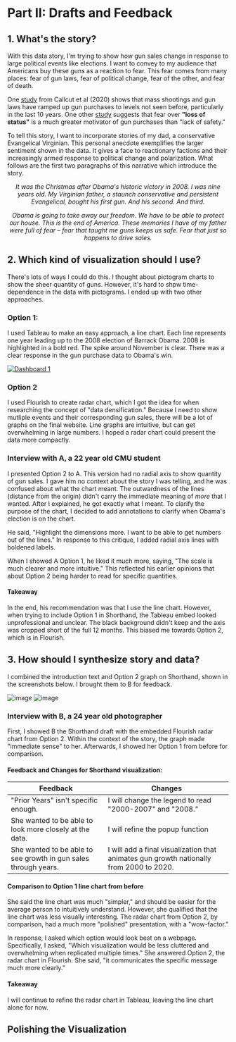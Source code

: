 # Part II: Drafts and Feedback

## 1. What's the story?

With this data story, I'm trying to show how gun sales change in response to large political events like elections. I want to convey to my audience that Americans buy these guns as a reaction to fear. This fear comes from many places: fear of gun laws, fear of political change, fear of the other, and fear of death. 

One [study](https://www.ncbi.nlm.nih.gov/pmc/articles/PMC7369030/) from Callcut et al (2020) shows that mass shootings and gun laws have ramped up gun purchases to levels not seen before, particularly in the last 10 years.  One other [study](https://www.tandfonline.com/doi/abs/10.1080/0735648X.2021.1997787?journalCode=rjcj20) suggests that fear over **"loss of status"** is a much greater motivator of gun purchases than "lack of safety."

To tell this story, I want to incorporate stories of my dad, a conservative Evangelical Virginian. This personal anecdote exemplifies the larger sentiment shown in the data. It gives a face to reactionary factions and their increasingly armed response to political change and polarization. What follows are the first two paragraphs of this narrative which introduce the story.

<p style="text-align: center;"><i> It was the Christmas after Obama's historic victory in 2008. I was nine years old. My Virginian father, a staunch conservative and persistent Evangelical, bought his first gun. And his second. And third.</i></p>

<p style="text-align: center;"><i>Obama is going to take away our freedom. We have to be able to protect our house. This is the end of America. These memories I have of my father were full of fear – fear that taught me guns keeps us safe. Fear that just so happens to drive sales.</i></p>

## 2. Which kind of visualization should I use?
There's lots of ways I could do this. I thought about pictogram charts to show the sheer quantity of guns. However, it's hard to shpw time-dependence in the data with pictograms. I ended up with two other approaches.

### **Option 1**:
I used Tableau to make an easy approach, a line chart. Each line represents one year leading up to the 2008 election of Barrack Obama. 2008 is highlighted in a bold red. The spike around November is clear. There was a clear response in the gun purchase data to Obama's win.

<div class='tableauPlaceholder' id='viz1669862555776' style='position: relative'><noscript><a href='#'><img alt='Dashboard 1 ' src='https:&#47;&#47;public.tableau.com&#47;static&#47;images&#47;Gr&#47;Graph1Final&#47;Dashboard1&#47;1_rss.png' style='border: none' /></a></noscript><object class='tableauViz'  style='display:none;'><param name='host_url' value='https%3A%2F%2Fpublic.tableau.com%2F' /> <param name='embed_code_version' value='3' /> <param name='site_root' value='' /><param name='name' value='Graph1Final&#47;Dashboard1' /><param name='tabs' value='no' /><param name='toolbar' value='yes' /><param name='static_image' value='https:&#47;&#47;public.tableau.com&#47;static&#47;images&#47;Gr&#47;Graph1Final&#47;Dashboard1&#47;1.png' /> <param name='animate_transition' value='yes' /><param name='display_static_image' value='yes' /><param name='display_spinner' value='yes' /><param name='display_overlay' value='yes' /><param name='display_count' value='yes' /><param name='language' value='en-US' /><param name='filter' value='publish=yes' /></object></div>                <script type='text/javascript'>                    
  var divElement = document.getElementById('viz1669862555776');                    
  var vizElement = divElement.getElementsByTagName('object')[0];                   
  if ( divElement.offsetWidth > 800 ) { vizElement.style.width='1000px';vizElement.style.height='827px';} else if ( divElement.offsetWidth > 500 ) { vizElement.style.width='1000px';vizElement.style.height='827px';} else { vizElement.style.width='100%';vizElement.style.height='727px';}                    
  var scriptElement = document.createElement('script');                    
  scriptElement.src = 'https://public.tableau.com/javascripts/api/viz_v1.js';                    
  vizElement.parentNode.insertBefore(scriptElement, vizElement);                
</script>

### **Option 2**
I used Flourish to create radar chart, which I got the idea for when researching the concept of "data densification." Because I need to show mutliple events and their corresponding gun sales, there will be a lot of graphs on the final website. Line graphs are intuitive, but can get overwhelming in large numbers. I hoped a radar chart could present the data more compactly.

<div class="flourish-embed flourish-radar" data-src="visualisation/11998115"><script src="https://public.flourish.studio/resources/embed.js"></script></div>

### Interview with A, a 22 year old CMU student
I presented Option 2 to A. This version had no radial axis to show quantity of gun sales. I gave him no context about the story I was telling, and he was confused about what the chart meant. The outwardness of the lines (distance from the origin) didn't carry the immediate meaning of *more* that I wanted. After I explained, he got exactly what I meant. To clarify the purpose of the chart, I decided to add annotations to clarify when Obama's election is on the chart. 

He said, "Highlight the dimensions more. I want to be able to get numbers out of the lines." In response to this critique, I added radial axis lines with boldened labels.

When I showed A Option 1, he liked it much more, saying, "The scale is much clearer and more intuitive." This reflected his earlier opinions that about Option 2 being harder to read for specific quantities. 

#### Takeaway
In the end, his recommendation was that I use the line chart. However, when trying to include Option 1 in Shorthand, the Tableau embed looked unprofessional and unclear. The black background didn't keep and the axis was cropped short of the full 12 months. This biased me towards Option 2, which is in Flourish.

## 3. How should I synthesize story and data?

I combined the introduction text and Option 2 graph on Shorthand, shown in the screenshots below. I brought them to B for feedback.

![image](https://user-images.githubusercontent.com/39631332/204965127-0c5c52d7-5efd-404c-a514-e0c0bbdf13c0.png)
![image](https://user-images.githubusercontent.com/39631332/204964963-1ab5f069-5ac0-43fa-be7d-66168aa62c27.png)


### Interview with B, a 24 year old photographer

First, I showed B the Shorthand draft with the embedded Flourish radar chart from Option 2. Within the context of the story, the graph made "immediate sense" to her. Afterwards, I showed her Option 1 from before for comparison. 

#### Feedback and Changes for Shorthand visualization:

| **Feedback**                                                    | **Changes**                                                                             |
|-----------------------------------------------------------------|-----------------------------------------------------------------------------------------|
| "Prior Years" isn't specific enough.                            | I will change the legend to read "2000-2007" and "2008."                                |
| She wanted to be able to look more closely at the data.         | I will refine the popup function                                                        |
| She wanted to be able to see growth in gun sales through years. | I will add a final visualization that animates gun growth nationally from 2000 to 2020. |

#### Comparison to Option 1 line chart from before
She said the line chart was much "simpler," and should be easier for the average person to intuitively understand. However, she qualified that the line chart was less visually interesting. The radar chart from Option 2, by comparison, had a much more "polished" presentation, with a "wow-factor."

In response, I asked which option would look best on a webpage. Specifically, I asked, "Which visualization would be less cluttered and overwhelming when replicated multiple times." She answered Option 2, the radar chart in Flourish. She said, "it communicates the specific message much more clearly."

#### Takeaway
I will continue to refine the radar chart in Tableau, leaving the line chart alone for now.






## Polishing the Visualization

<div class="flourish-embed flourish-radar" data-src="visualisation/11997932"><script src="https://public.flourish.studio/resources/embed.js"></script></div>
